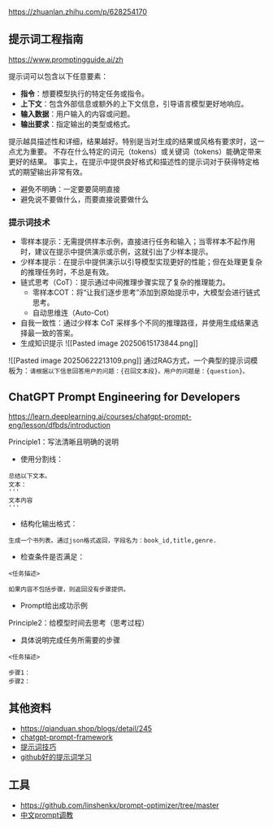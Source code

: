 https://zhuanlan.zhihu.com/p/628254170

## 提示词工程指南

https://www.promptingguide.ai/zh

提示词可以包含以下任意要素：
- **指令**：想要模型执行的特定任务或指令。
- **上下文**：包含外部信息或额外的上下文信息，引导语言模型更好地响应。
- **输入数据**：用户输入的内容或问题。
- **输出要求**：指定输出的类型或格式。

提示越具描述性和详细，结果越好。特别是当对生成的结果或风格有要求时，这一点尤为重要。
不存在什么特定的词元（tokens）或关键词（tokens）能确定带来更好的结果。
事实上，在提示中提供良好格式和描述性的提示词对于获得特定格式的期望输出非常有效。
- 避免不明确：一定要要简明直接
- 避免说不要做什么，而要直接说要做什么

### 提示词技术

- 零样本提示：无需提供样本示例，直接进行任务和输入；当零样本不起作用时，建议在提示中提供演示或示例，这就引出了少样本提示。
- 少样本提示：在提示中提供演示以引导模型实现更好的性能；但在处理更复杂的推理任务时，不总是有效。
- 链式思考（CoT）：提示通过中间推理步骤实现了复杂的推理能力。
	- 零样本COT：将“让我们逐步思考”添加到原始提示中，大模型会进行链式思考。
	- 自动思维连（Auto-Cot）
- 自我一致性：通过少样本 CoT 采样多个不同的推理路径，并使用生成结果选择最一致的答案。
- 生成知识提示
![[Pasted image 20250615173844.png]]

![[Pasted image 20250622213109.png]]
通过RAG方式，一个典型的提示词模板为：`请根据以下信息回答用户的问题：{召回文本段}。用户的问题是：{question}。`

## ChatGPT Prompt Engineering for Developers

https://learn.deeplearning.ai/courses/chatgpt-prompt-eng/lesson/dfbds/introduction

Principle1：写法清晰且明确的说明
- 使用分割线：

```
总结以下文本。
文本：
'''
文本内容
'''
```

- 结构化输出格式：

```
生成一个书列表。通过json格式返回，字段名为：book_id,title,genre.
```

- 检查条件是否满足：

```
<任务描述>

如果内容不包括步骤，则返回没有步骤提供。
```

- Prompt给出成功示例

Principle2：给模型时间去思考（思考过程）
- 具体说明完成任务所需要的步骤

```
<任务描述>

步骤1：
步骤2：
```

## 其他资料

- https://qianduan.shop/blogs/detail/245
- [chatgpt-prompt-framework](https://learningprompt.wiki/docs/chatGPT/tutorial-extras/chatGPT-prompt-framework)
- [提示词技巧](https://dye87dshnj.feishu.cn/wiki/Ett8wud9KiagqYkJzOJcXRiVnuf)
- [github好的提示词学习](https://github.com/EmbraceAGI/awesome-chatgpt-zh/blob/main/docs/ChatGPT_prompts.md)

## 工具

- https://github.com/linshenkx/prompt-optimizer/tree/master
- [中文prompt调教](https://github.com/PlexPt/awesome-chatgpt-prompts-zh/blob/main/prompts-zh.json)
